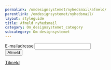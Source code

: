 ```yaml
---
permalink: /omdesignsystemet/nyhedsmail/afmeld/
parentlink: /omdesignsystemet/nyhedsmail/
layout: styleguide
title: Afmeld nyhedsmail
category: Om_designsystemet_category
subcategory: Om designsystemet
---
```

   
<div class="alert alert-success d-none" id="newsletter-message" role="alert">
    <div class="alert-body">
        <p class="alert-text"></p>
    </div>
</div>
<div class="newsletter-container">
    <form method="post" action="." id="newsform">
        <div class="form-group">
            <label for="i_newsform_email" class="form-label">E-mailadresse</label>
            <span class="form-error-message d-none"></span>
            <input type="text" class="form-input" id="i_newsform_email" name="i_email" value="" />
            <input type="hidden" id="i_newsform_navn" name="i_navn" value="" />
            <input type="hidden" id="i_newsform_segment" name="i_segment" value="" />
        </div>
        <button id="Frameld" class="button button-primary mt-9" type="button" name="Tilmeld" title="Tilmeld" value="Tilmeld">Afmeld</button>
        <p class="mt-7 pt-0">
        <a href="/omdesignsystemet/nyhedsmail/">Tilmeld</a>
        </p>
    </form>
</div>
